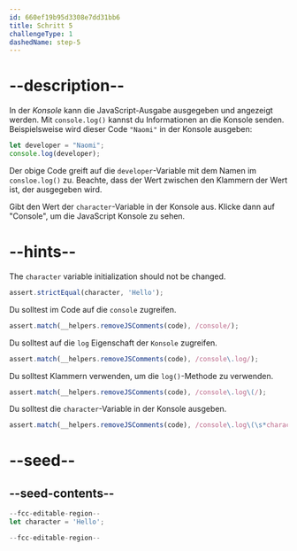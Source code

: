 ```yaml
---
id: 660ef19b95d3308e7dd31bb6
title: Schritt 5
challengeType: 1
dashedName: step-5
---
```


# --description--

In der <dfn>Konsole</dfn> kann die JavaScript-Ausgabe ausgegeben und angezeigt werden. Mit `console.log()` kannst du Informationen an die Konsole senden. Beispielsweise wird dieser Code `"Naomi"` in der Konsole ausgeben:

```js
let developer = "Naomi";
console.log(developer);
```

Der obige Code greift auf die `developer`-Variable mit dem Namen im `consloe.log()` zu. Beachte, dass der Wert zwischen den Klammern der Wert ist, der ausgegeben wird.

Gibt den Wert der `character`-Variable in der Konsole aus. Klicke dann auf "Console", um die JavaScript Konsole zu sehen.

# --hints--

The `character` variable initialization should not be changed.

```js
assert.strictEqual(character, 'Hello');
```

Du solltest im Code auf die `console` zugreifen.

```js
assert.match(__helpers.removeJSComments(code), /console/);
```

Du solltest auf die `log` Eigenschaft der `Konsole` zugreifen.

```js
assert.match(__helpers.removeJSComments(code), /console\.log/);
```

Du solltest Klammern verwenden, um die `log()`-Methode zu verwenden.

```js
assert.match(__helpers.removeJSComments(code), /console\.log\(/);
```

Du solltest die `character`-Variable in der Konsole ausgeben.

```js
assert.match(__helpers.removeJSComments(code), /console\.log\(\s*character\s*\)/);
```


# --seed--

## --seed-contents--

```js
--fcc-editable-region--
let character = 'Hello';

--fcc-editable-region--
```
